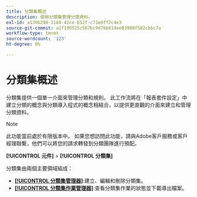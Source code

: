 ```yaml
---
title: 分類集概述
description: 使用分類集管理分類資料。
exl-id: a139b298-1188-42ce-b52f-c71e0ff7c4e3
source-git-commit: a1f199525c567bc9d7bb614ee03980f582cbbc7a
workflow-type: tm+mt
source-wordcount: '123'
ht-degree: 0%

---
```


# 分類集概述

分類集提供一個單一介面來管理分類和規則。 此工作流將在「報表套件設定」中建立分類的概念與分類導入程式的概念相結合，以提供更直觀的介面來建立和管理分類資料。

>[!NOTE]
>
>此功能當前處於有限版本中。 如果您想訪問此功能，請與Adobe客戶服務或客戶經理聯繫，他們可以將您的請求轉發到分類團隊進行預配。

**[!UICONTROL 元件]** > **[!UICONTROL 分類集]**

分類集由兩個主要領域組成：

* [**[!UICONTROL 分類集管理器]**](set-manager.md):建立、編輯和刪除分類集。
* [**[!UICONTROL 分類集作業管理器]**](job-manager.md):查看分類集作業的狀態並下載導出檔案。
